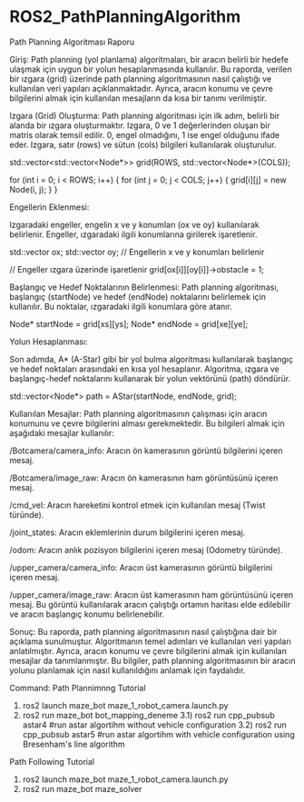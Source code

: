 # ROS2_PathPlanningAlgorithm

Path Planning Algoritması Raporu

Giriş:
Path planning (yol planlama) algoritmaları, bir aracın belirli bir hedefe ulaşmak için uygun bir yolun hesaplanmasında kullanılır. Bu raporda, verilen bir ızgara (grid) üzerinde path planning algoritmasının nasıl çalıştığı ve kullanılan veri yapıları açıklanmaktadır. Ayrıca, aracın konumu ve çevre bilgilerini almak için kullanılan mesajların da kısa bir tanımı verilmiştir.

Izgara (Grid) Oluşturma:
Path planning algoritması için ilk adım, belirli bir alanda bir ızgara oluşturmaktır. Izgara, 0 ve 1 değerlerinden oluşan bir matris olarak temsil edilir. 0, engel olmadığını, 1 ise engel olduğunu ifade eder. Izgara, satır (rows) ve sütun (cols) bilgileri kullanılarak oluşturulur.

std::vector<std::vector<Node*>> grid(ROWS, std::vector<Node*>(COLS));

for (int i = 0; i < ROWS; i++) {
    for (int j = 0; j < COLS; j++) {
        grid[i][j] = new Node(i, j);
    }
}

Engellerin Eklenmesi:

Izgaradaki engeller, engelin x ve y konumları (ox ve oy) kullanılarak belirlenir. Engeller, ızgaradaki ilgili konumlarına girilerek işaretlenir.

std::vector<int> ox;
std::vector<int> oy;
// Engellerin x ve y konumları belirlenir

// Engeller ızgara üzerinde işaretlenir
grid[ox[i]][oy[i]]->obstacle = 1;

Başlangıç ve Hedef Noktalarının Belirlenmesi:
Path planning algoritması, başlangıç (startNode) ve hedef (endNode) noktalarını belirlemek için kullanılır. Bu noktalar, ızgaradaki ilgili konumlara göre atanır.

Node* startNode = grid[xs][ys];
Node* endNode = grid[xe][ye];





Yolun Hesaplanması:

Son adımda, A* (A-Star) gibi bir yol bulma algoritması kullanılarak başlangıç ve hedef noktaları arasındaki en kısa yol hesaplanır. Algoritma, ızgara ve başlangıç-hedef noktalarını kullanarak bir yolun vektörünü (path) döndürür.


std::vector<Node*> path = AStar(startNode, endNode, grid);

Kullanılan Mesajlar:
Path planning algoritmasının çalışması için aracın konumunu ve çevre bilgilerini alması gerekmektedir. Bu bilgileri almak için aşağıdaki mesajlar kullanılır:

/Botcamera/camera_info: Aracın ön kamerasının görüntü bilgilerini içeren mesaj.

/Botcamera/image_raw: Aracın ön kamerasının ham görüntüsünü içeren mesaj.

/cmd_vel: Aracın hareketini kontrol etmek için kullanılan mesaj (Twist türünde).

/joint_states: Aracın eklemlerinin durum bilgilerini içeren mesaj.

/odom: Aracın anlık pozisyon bilgilerini içeren mesaj (Odometry türünde).

/upper_camera/camera_info: Aracın üst kamerasının görüntü bilgilerini içeren mesaj.

/upper_camera/image_raw: Aracın üst kamerasının ham görüntüsünü içeren mesaj. Bu görüntü kullanılarak aracın çalıştığı ortamın haritası elde edilebilir ve aracın başlangıç konumu belirlenebilir.

Sonuç:
Bu raporda, path planning algoritmasının nasıl çalıştığına dair bir açıklama sunulmuştur. Algoritmanın temel adımları ve kullanılan veri yapıları anlatılmıştır. Ayrıca, aracın konumu ve çevre bilgilerini almak için kullanılan mesajlar da tanımlanmıştır. Bu bilgiler, path planning algoritmasının bir aracın yolunu planlamak için nasıl kullanıldığını anlamak için faydalıdır.


Command:
Path Plannimnng Tutorial
1) ros2 launch maze_bot maze_1_robot_camera.launch.py
2) ros2 run maze_bot bot_mapping_deneme 
3.1) ros2 run cpp_pubsub astar4    #run astar algortihm without vehicle configuration
3.2) ros2 run cpp_pubsub astar5    #run astar algortihm with vehicle configuration using Bresenham's line algorithm


Path Following Tutorial
1) ros2 launch maze_bot maze_1_robot_camera.launch.py
2) ros2 run maze_bot maze_solver 


